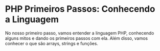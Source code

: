 # PHP Primeiros Passos: Conhecendo a Linguagem

No nosso primeiro passo, vamos entender a linguagem PHP, conhecendo alguns mitos e dando os primeiros passos com ela. Além disso, vamos conhecer o que são arrays, strings e funções.
